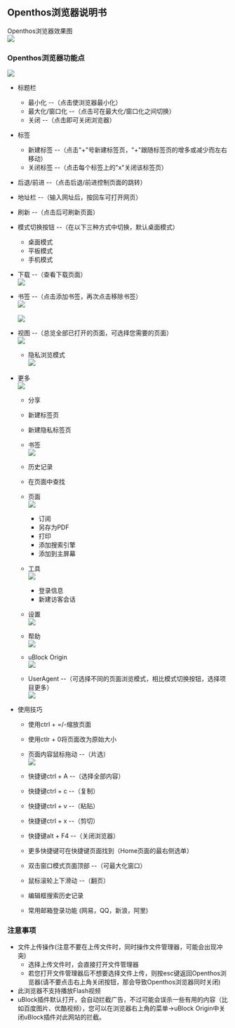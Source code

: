 ## Openthos浏览器说明书
Openthos浏览器效果图  
![](../pic/soft/Internet_58/Internet_home.png)

### Openthos浏览器功能点
![](../pic/soft/Internet_58/Internet_overview.png)

   - 标题栏
      - 最小化 --（点击使浏览器最小化）
      - 最大化/窗口化 --（点击可在最大化/窗口化之间切换）
      - 关闭 --（点击即可关闭浏览器）
   - 标签
      - 新建标签 --（点击"+"号新建标签页，"+"跟随标签页的增多或减少而左右移动）
      - 关闭标签 --（点击每个标签上的"x"关闭该标签页）
   - 后退/前进 --（点击后退/前进控制页面的跳转）
   - 地址栏 --（输入网址后，按回车可打开网页）
   - 刷新 --（点击后可刷新页面）
   - 模式切换按钮 --（在以下三种方式中切换，默认桌面模式）
      - 桌面模式
      - 平板模式
      - 手机模式
   - 下载 --（查看下载页面）  
![](../pic/soft/Internet_58/Internet_Downloads.png)
   - 书签 --（点击添加书签，再次点击移除书签）  
![](../pic/soft/Internet_58/Internet_mark.png)<br />  
![](../pic/soft/Internet_58/Internet_unmark.png)

   - 视图 --（总览全部已打开的页面，可选择您需要的页面）  
![](../pic/soft/Internet_58/Internet_view.png)

      - 隐私浏览模式  
![](../pic/soft/Internet_58/Internet_private.png)

   - 更多  
![](../pic/soft/Internet_58/Internet_more.png)

      - 分享
      - 新建标签页
      - 新建隐私标签页
      - 书签  
![](../pic/soft/Internet_58/Internet_bookmarks.png)

      - 历史记录
      - 在页面中查找
      - 页面  
![](../pic/soft/Internet_58/Internet_page.png)

         - 订阅
         - 另存为PDF
         - 打印
         - 添加搜索引擎
         - 添加到主屏幕
      - 工具  
![](../pic/soft/Internet_58/Internet_tools.png)

         - 登录信息
         - 新建访客会话
      - 设置  
![](../pic/soft/Internet_58/Internet_setting.png)

      - 帮助  
![](../pic/soft/Internet_58/Internet_help.png)

      - uBlock Origin  
![](../pic/soft/Internet_58/Internet_ublock.png)

      - UserAgent --（可选择不同的页面浏览模式，相比模式切换按钮，选择项目更多）  
![](../pic/soft/Internet_58/Internet_agent.png)

   - 使用技巧
      - 使用ctrl + =/-缩放页面
      - 使用ctlr + 0将页面改为原始大小
      - 页面内容鼠标拖动 --（片选）  
![](../pic/soft/Internet_58/Internet_choose.png)

      - 快捷键ctrl + A --（选择全部内容）
      - 快捷键ctrl + c --（复制）
      - 快捷键ctrl + v --（粘贴）
      - 快捷键ctrl + x --（剪切）
      - 快捷键alt + F4 --（关闭浏览器）
      - 更多快捷键可在快捷键页面找到（Home页面的最右侧选单）
      - 双击窗口模式页面顶部 --（可最大化窗口）
      - 鼠标滚轮上下滑动 --（翻页）
      - 编辑框搜索历史记录
      - 常用邮箱登录功能 (网易，QQ，新浪，阿里)

### 注意事项
   -  文件上传操作(注意不要在上传文件时，同时操作文件管理器，可能会出现冲突)
      - 选择上传文件时，会直接打开文件管理器
      - 若您打开文件管理器后不想要选择文件上传，则按esc键返回Openthos浏览器(请不要点击右上角关闭按钮，那会导致Openthos浏览器同时关闭)
   - 此浏览器不支持播放Flash视频
   - uBlock插件默认打开，会自动拦截广告，不过可能会误杀一些有用的内容（比如百度图片、优酷视频），您可以在浏览器右上角的菜单->uBlock Origin中关闭uBlock插件对此网站的拦截。
